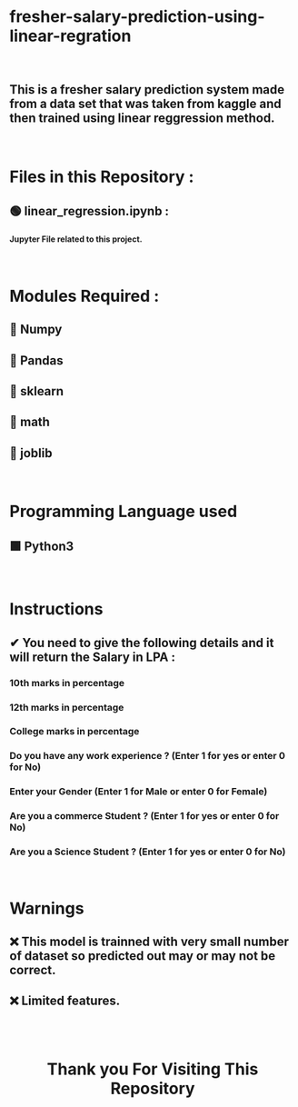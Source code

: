 # fresher-salary-prediction-using-linear-regration

<br>

##  This is a fresher salary prediction system made from a data set that was taken from kaggle and then trained using linear reggression method.

<br>

# Files in this Repository :

## 🟢 linear_regression.ipynb :  

####   Jupyter File related to this project.

<br>

# Modules Required :

## 🔶 Numpy
## 🔶 Pandas
## 🔶 sklearn
## 🔶 math
## 🔶 joblib

<br>


# Programming Language used

## 🟩 Python3


<br>


# Instructions 

## ✔ You need to give the following details and it will return the Salary in LPA :
###        10th marks in percentage
###        12th marks in percentage
###        College marks in percentage
###        Do you have any work experience ? (Enter 1 for yes or enter 0 for No)
###        Enter your Gender (Enter 1 for Male or enter 0 for Female)
###        Are you a commerce Student ? (Enter 1 for yes or enter 0 for No)
###        Are you a Science Student ? (Enter 1 for yes or enter 0 for No)


<br>

# Warnings 

 
## ❌ This model is trainned with very small number of dataset so predicted out may or may not be correct.
## ❌ Limited features.

<br> <br>

<div align = "center">
 
# Thank you For Visiting This Repository 

  <div>
